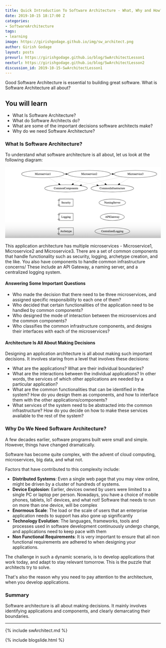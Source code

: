```yaml
---
title: Quick Introduction To Software Architecture - What, Why and How?
date: 2019-10-15 18:17:00 Z
categories:
- SoftwareArchitecture
tags:
- learning
image: https://girishgodage.github.io/img/sw_architect.png
author: Girish Godage
layout: posts
prevurl: https://girishgodage.github.io/blog/SwArchitectLesson1
nexturl: https://girishgodage.github.io/blog/SwArchitectLesson2
discussion_id: 2019-10-15-SwArchitectLesson1
---
```


Good Software Architecture is essential to building great software. What is Software Architecture all about?

## You will learn
- What Is Software Architecture?
- What do Software Architects do?
- What are some of the important decisions software architects make?
- Why do we need Software Architecture?

### What Is Software Architecture?

To understand what software architecture is all about, let us look at the following diagram:

![image info](/images/Capture-087-02.png)

This application architecture has multiple microservices - Microservice1, Microservice2 and Microservice3. There are a set of common components that handle functionality such as security, logging, archetype creation, and the like. You also have components to handle common infrastructure concerns/ These include an API Gateway, a naming server, and a centralized logging system. 

#### Answering Some Important Questions

* Who made the decision that there need to be three microservices, and assigned specific responsibility to each one of them?
* Who decided that certain functionalities of the application need to be handled by common components? 
* Who designed the mode of interaction between the microservices and the common components?
* Who classifies the common infrastructure components, and designs their interfaces with each of the microservices?

#### Architecture Is All About Making Decisions

Designing an application architecture is all about making such important decisions. It involves staring from a level that involves these decisions:

* What are the applications? What are their individual boundaries?
* What are the interactions between the individual applications? In other words, the services of which other applications are needed by a particular application?
* What are the common functionalities that can be identified in the system? How do you design them as components, and how to interface them with the other applications/components?
* What services of the system need to be abstracted into the common infrastructure? How do you decide on how to make these services available to the rest of the system?


### Why Do We Need Software Architecture?

A few decades earlier, software programs built were small and simple. However, things have changed dramatically. 

Software has become quite complex, with the advent of cloud computing, microservices, big data, and what not.

Factors that have contributed to this complexity include:

* **Distributed Systems**: Even a single web page that you may view online, might be driven by a cluster of hundreds of systems.
* **Device Explosion**: Earlier, devices owned by users were limited to a single PC or laptop per person. Nowadays, you have a choice of mobile phones, tablets, IoT devices, and what not! Software that needs to run on  more than one device, will be complex
* **Enormous Scale**: The load or the scale of users that an enterprise application needs to support has also gone up significantly
* **Technology Evolution**: The languages, frameworks, tools and processes used in software development continuously undergo change, and applications need to keep pace with them
* **Non Functional Requirements**: It is very important to ensure that all non functional requirements are adhered to when designing your applications.

The challenge in such a dynamic scenario, is to develop applications that work today, and adapt to stay relevant tomorrow. This is the puzzle that architects try to solve. 

That's also the reason why you need to pay attention to the architecture, when you develop applications. 



### Summary

Software architecture is all about making decisions. It mainly involves identifying applications and components, and clearly demarcating their boundaries. 


---
{% include swArchitect.md %}


{% include blogslide.html %}

